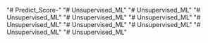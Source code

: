 "# Predict_Score-" 
"# Unsupervised_ML" 
"# Unsupervised_ML" 
"# Unsupervised_ML" 
"# Unsupervised_ML" 
"# Unsupervised_ML" 
"# Unsupervised_ML" 
"# Unsupervised_ML" 
"# Unsupervised_ML" 
"# Unsupervised_ML" 
"# Unsupervised_ML" 
